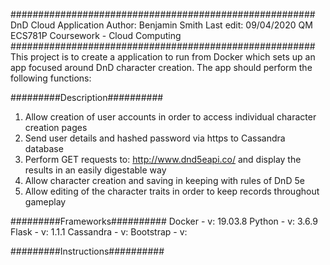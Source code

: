#######################################################
DnD Cloud Application
Author: Benjamin Smith
Last edit: 09/04/2020
QM ECS781P Coursework - Cloud Computing
#######################################################
This project is to create a application to run from Docker which sets up an app focused around DnD character creation. The app should perform the following functions:


#########Description##########  
1. Allow creation of user accounts in order to access individual character creation pages
2. Send user details and hashed password via https to Cassandra database
3. Perform GET requests to: http://www.dnd5eapi.co/ and display the results in an easily digestable way
4. Allow character creation and saving in keeping with rules of DnD 5e
5. Allow editing of the character traits in order to keep records throughout gameplay


#########Frameworks##########
Docker - v: 19.03.8
Python - v: 3.6.9
Flask - v: 1.1.1
Cassandra - v:
Bootstrap - v:



#########Instructions##########

